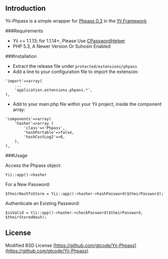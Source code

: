 Introduction
---------
Yii-Phpass is a simple wrapper for [Phpass 0.3](http://www.openwall.com/phpass/)
in the [Yii Framework](http://www.yiiframework.com/)

###Requirements

* Yii <= 1.1.13; for 1.1.14+, Please Use [CPasswordHelper](http://www.yiiframework.com/doc/api/1.1/CPasswordHelper)
* PHP 5.3, A Newer Version Or Suhosin Enabled

###Installation

* Extract the release file under `protected/extensions/phpass`
* Add a line to your configuration file to import the extension:
```
'import'=>array(
    ...
    'application.extensions.phpass.*',
),
```
* Add to your main.php file within your Yii project, inside the component array:
```
'components'=>array(
    'hasher'=>array (
        'class'=>'Phpass',
        'hashPortable'=>false,
        'hashCostLog2'=>8,
    ),
),
```

###Usage

Access the Phpass object:
```
Yii::app()->hasher
```

For a New Password:
```
$theirHashToStore = Yii::app()->hasher->hashPassword($theirPassword);
```

Authenticate an Existing Password:
```
$isValid = Yii::app()->hasher->checkPassword($theirPassword, $theirStoredHash);
```

License
---------
Modified BSD License
[https://github.com/gtcode/Yii-Phpass](https://github.com/gtcode/Yii-Phpass)
